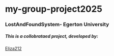 # my-group-project2025
<h3>LostAndFoundSystem- Egerton University</h3>
<h5>This is a collobrataed project, developed by:  </h5>
<a href="https://github.com/Eliza212/">Eliza212</a>

